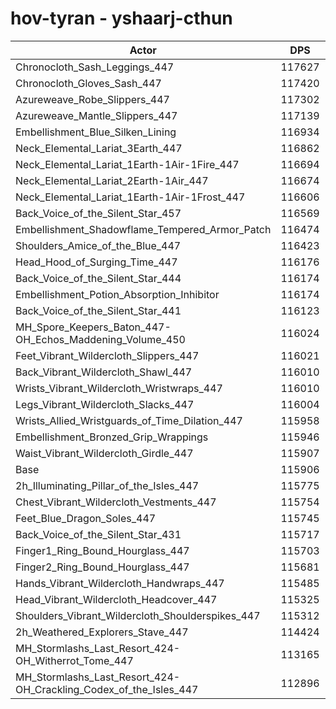 # hov-tyran - yshaarj-cthun
| Actor | DPS | Increase |
|---|:---:|:---:|
|Chronocloth_Sash_Leggings_447|117627|1.48%|
|Chronocloth_Gloves_Sash_447|117420|1.31%|
|Azureweave_Robe_Slippers_447|117302|1.20%|
|Azureweave_Mantle_Slippers_447|117139|1.06%|
|Embellishment_Blue_Silken_Lining|116934|0.89%|
|Neck_Elemental_Lariat_3Earth_447|116862|0.82%|
|Neck_Elemental_Lariat_1Earth-1Air-1Fire_447|116694|0.68%|
|Neck_Elemental_Lariat_2Earth-1Air_447|116674|0.66%|
|Neck_Elemental_Lariat_1Earth-1Air-1Frost_447|116606|0.60%|
|Back_Voice_of_the_Silent_Star_457|116569|0.57%|
|Embellishment_Shadowflame_Tempered_Armor_Patch|116474|0.49%|
|Shoulders_Amice_of_the_Blue_447|116423|0.45%|
|Head_Hood_of_Surging_Time_447|116176|0.23%|
|Back_Voice_of_the_Silent_Star_444|116174|0.23%|
|Embellishment_Potion_Absorption_Inhibitor|116174|0.23%|
|Back_Voice_of_the_Silent_Star_441|116123|0.19%|
|MH_Spore_Keepers_Baton_447-OH_Echos_Maddening_Volume_450|116024|0.10%|
|Feet_Vibrant_Wildercloth_Slippers_447|116021|0.10%|
|Back_Vibrant_Wildercloth_Shawl_447|116010|0.09%|
|Wrists_Vibrant_Wildercloth_Wristwraps_447|116010|0.09%|
|Legs_Vibrant_Wildercloth_Slacks_447|116004|0.08%|
|Wrists_Allied_Wristguards_of_Time_Dilation_447|115958|0.04%|
|Embellishment_Bronzed_Grip_Wrappings|115946|0.03%|
|Waist_Vibrant_Wildercloth_Girdle_447|115907|0.00%|
|Base|115906|0.00%|
|2h_Illuminating_Pillar_of_the_Isles_447|115775|-0.11%|
|Chest_Vibrant_Wildercloth_Vestments_447|115754|-0.13%|
|Feet_Blue_Dragon_Soles_447|115745|-0.14%|
|Back_Voice_of_the_Silent_Star_431|115717|-0.16%|
|Finger1_Ring_Bound_Hourglass_447|115703|-0.18%|
|Finger2_Ring_Bound_Hourglass_447|115681|-0.19%|
|Hands_Vibrant_Wildercloth_Handwraps_447|115485|-0.36%|
|Head_Vibrant_Wildercloth_Headcover_447|115325|-0.50%|
|Shoulders_Vibrant_Wildercloth_Shoulderspikes_447|115312|-0.51%|
|2h_Weathered_Explorers_Stave_447|114424|-1.28%|
|MH_Stormlashs_Last_Resort_424-OH_Witherrot_Tome_447|113165|-2.36%|
|MH_Stormlashs_Last_Resort_424-OH_Crackling_Codex_of_the_Isles_447|112896|-2.60%|
